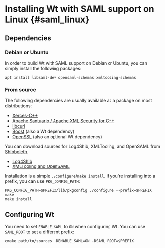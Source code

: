 # Installing Wt with SAML support on Linux {#saml_linux}

## Dependencies

### Debian or Ubuntu

In order to build Wt with SAML support on Debian or Ubuntu, you can simply install the following packages:

```shell
apt install libsaml-dev opensaml-schemas xmltooling-schemas
```

### From source

The following dependencies are usually available as a package on most distributions:

- [Xerces-C++](http://xerces.apache.org/xerces-c/download.cgi)
- [Apache Santuario / Apache XML Security for C++](https://santuario.apache.org/cindex.html)
- [libcurl](https://curl.se/)
- [Boost](https://www.boost.org/) (also a Wt dependency)
- [OpenSSL](https://www.openssl.org/) (also an optional Wt dependency)

You can download sources for Log4Shib, XMLTooling, and OpenSAML from [Shibboleth](https://shibboleth.net/downloads).

- [Log4Shib](https://shibboleth.net/downloads/log4shib/latest/)
- [XMLTooling and OpenSAML](https://shibboleth.net/downloads/c++-opensaml/latest/)

Installation is a simple `./configure`/`make install`. If you're installing into a prefix, you can use `PKG_CONFIG_PATH`:

```shell
PKG_CONFIG_PATH=$PREFIX/lib/pkgconfig ./configure --prefix=$PREFIX
make
make install
```

## Configuring Wt

You need to set `ENABLE_SAML` to `ON` when configuring Wt. You can use `SAML_ROOT` to set a different prefix:

```shell
cmake path/to/sources -DENABLE_SAML=ON -DSAML_ROOT=$PREFIX
```
